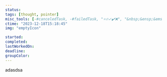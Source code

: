 ```yaml
---
status: 
tags: [thought, pointer]
misc_tools: [-#canceledTask, -#failedTask, "⭐🔥✓✔️❌", "&nbsp;&ensp;&emsp;"]
ctime: "2023-12-18T15:18:45"
img: "emptyIcon"

started: 
completed: 
lastWorkedOn: 
deadline: 
groupColor: 
---
```

adasdsa